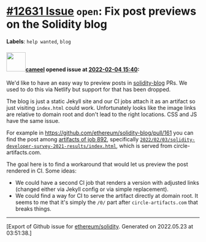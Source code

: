 # [\#12631 Issue](https://github.com/ethereum/solidity/issues/12631) `open`: Fix post previews on the Solidity blog
**Labels**: `help wanted`, `blog`


#### <img src="https://avatars.githubusercontent.com/u/137030?v=4" width="50">[cameel](https://github.com/cameel) opened issue at [2022-02-04 15:40](https://github.com/ethereum/solidity/issues/12631):

We'd like to have an easy way to preview posts in [solidity-blog](https://github.com/ethereum/solidity-blog) PRs. We used to do this via Netlify but support for that has been dropped.

The blog is just a static Jekyll site and our CI jobs attach it as an artifact so just visiting `index.html` could work. Unfortunately looks like the image links are relative to domain root and don't lead to the right locations. CSS and JS have the same issue.

For example in https://github.com/ethereum/solidity-blog/pull/161 you can find the post among [artifacts of job 892](https://app.circleci.com/pipelines/github/ethereum/solidity-blog/893/workflows/9c429223-6e80-49cb-a747-6974e4c28023/jobs/892/artifacts), specifically [`2022/02/03/solidity-developer-survey-2021-results/index.html`](https://892-232799436-gh.circle-artifacts.com/0/2022/02/03/solidity-developer-survey-2021-results/index.html), which is served from circle-artifacts.com.

The goal here is to find a workaround that would let us preview the post rendered in CI. Some ideas:
- We could have a second CI job that renders a version with adjusted links (changed either via Jekyll config or via simple replacement).
- We could find a way for CI to serve the artifact directly at domain root. It seems to me that it's simply the `/0/` part after `circle-artifacts.com` that breaks things.




-------------------------------------------------------------------------------



[Export of Github issue for [ethereum/solidity](https://github.com/ethereum/solidity). Generated on 2022.05.23 at 03:51:38.]
